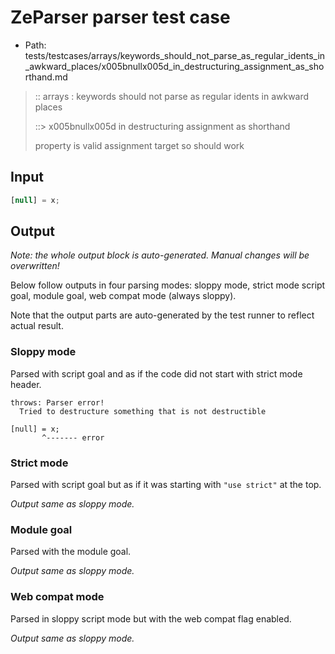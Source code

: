# ZeParser parser test case

- Path: tests/testcases/arrays/keywords_should_not_parse_as_regular_idents_in_awkward_places/x005bnullx005d_in_destructuring_assignment_as_shorthand.md

> :: arrays : keywords should not parse as regular idents in awkward places
>
> ::> x005bnullx005d in destructuring assignment as shorthand
>
> property is valid assignment target so should work

## Input

`````js
[null] = x;
`````

## Output

_Note: the whole output block is auto-generated. Manual changes will be overwritten!_

Below follow outputs in four parsing modes: sloppy mode, strict mode script goal, module goal, web compat mode (always sloppy).

Note that the output parts are auto-generated by the test runner to reflect actual result.

### Sloppy mode

Parsed with script goal and as if the code did not start with strict mode header.

`````
throws: Parser error!
  Tried to destructure something that is not destructible

[null] = x;
       ^------- error
`````

### Strict mode

Parsed with script goal but as if it was starting with `"use strict"` at the top.

_Output same as sloppy mode._

### Module goal

Parsed with the module goal.

_Output same as sloppy mode._

### Web compat mode

Parsed in sloppy script mode but with the web compat flag enabled.

_Output same as sloppy mode._
